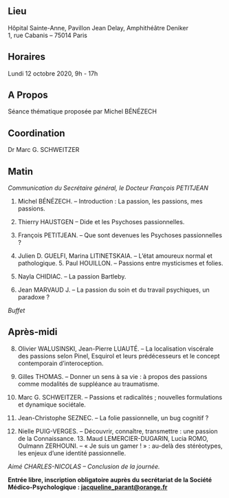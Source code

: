 ## Lieu
Hôpital Sainte-Anne, Pavillon Jean Delay, Amphithéâtre Deniker    
1, rue Cabanis – 75014 Paris

## Horaires
Lundi 12 octobre 2020, 9h - 17h

## A Propos
Séance thématique proposée par Michel BÉNÉZECH

## Coordination
Dr Marc G. SCHWEITZER

## Matin

*Communication du Secrétaire général, le Docteur François PETITJEAN*

1. Michel BÉNÉZECH. – Introduction : La passion, les passions, mes passions.

2. Thierry HAUSTGEN – Dide et les Psychoses passionnelles.

3. François PETITJEAN. – Que sont devenues les Psychoses passionnelles ?

4. Julien D. GUELFI, Marina LITINETSKAIA. – L’état amoureux normal et pathologique. 5. Paul HOUILLON. – Passions entre mysticismes et folies.

6. Nayla CHIDIAC. – La passion Bartleby.

7. Jean MARVAUD J. – La passion du soin et du travail psychiques, un paradoxe ?

*Buffet*

## Après-midi

8. Olivier WALUSINSKI, Jean-Pierre LUAUTÉ. – La localisation viscérale des passions selon Pinel, Esquirol et leurs prédécesseurs et le concept contemporain d’interoception.

9. Gilles THOMAS. – Donner un sens à sa vie : à propos des passions comme modalités de suppléance au traumatisme.

10. Marc G. SCHWEITZER. – Passions et radicalités ; nouvelles formulations et dynamique sociétale.

11. Jean-Christophe SEZNEC. – La folie passionnelle, un bug cognitif ?

12. Nielle PUIG-VERGES. – Découvrir, connaître, transmettre : une passion de la Connaissance. 13. Maud LEMERCIER-DUGARIN, Lucia ROMO, Oulmann ZERHOUNI. – « Je suis un gamer ! » : au-delà des stéréotypes, les enjeux d’une identité passionnelle.

*Aimé CHARLES-NICOLAS – Conclusion de la journée.*

**Entrée libre, inscription obligatoire auprès du secrétariat de la Société Médico-Psychologique : jacqueline_parant@orange.fr**
